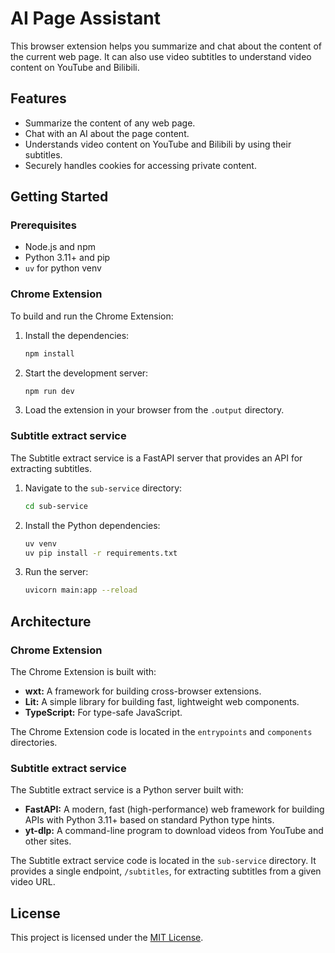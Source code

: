 # AI Page Assistant

This browser extension helps you summarize and chat about the content of the current web page. It can also use video subtitles to understand video content on YouTube and Bilibili.

## Features

*   Summarize the content of any web page.
*   Chat with an AI about the page content.
*   Understands video content on YouTube and Bilibili by using their subtitles.
*   Securely handles cookies for accessing private content.

## Getting Started

### Prerequisites

*   Node.js and npm
*   Python 3.11+ and pip
*   `uv` for python venv

### Chrome Extension

To build and run the Chrome Extension:

1.  Install the dependencies:
    ```bash
    npm install
    ```
2.  Start the development server:
    ```bash
    npm run dev
    ```
3.  Load the extension in your browser from the `.output` directory.

### Subtitle extract service

The Subtitle extract service is a FastAPI server that provides an API for extracting subtitles.

1.  Navigate to the `sub-service` directory:
    ```bash
    cd sub-service
    ```
2.  Install the Python dependencies:
    ```bash
    uv venv
    uv pip install -r requirements.txt
    ```
3.  Run the server:
    ```bash
    uvicorn main:app --reload
    ```

## Architecture

### Chrome Extension

The Chrome Extension is built with:

*   **wxt:** A framework for building cross-browser extensions.
*   **Lit:** A simple library for building fast, lightweight web components.
*   **TypeScript:** For type-safe JavaScript.

The Chrome Extension code is located in the `entrypoints` and `components` directories.

### Subtitle extract service

The Subtitle extract service is a Python server built with:

*   **FastAPI:** A modern, fast (high-performance) web framework for building APIs with Python 3.11+ based on standard Python type hints.
*   **yt-dlp:** A command-line program to download videos from YouTube and other sites.

The Subtitle extract service code is located in the `sub-service` directory. It provides a single endpoint, `/subtitles`, for extracting subtitles from a given video URL.

## License

This project is licensed under the [MIT License](LICENSE).
